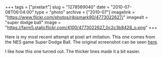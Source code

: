 +++
tags = ["pixelart"]
slug = "1278569040"
date = "2010-07-08T06:04:00"
type = "photo"
archive = ["2010-07"]
imagelink = "https://www.flickr.com/photos/rjbismark90/4773022627/"
imagealt = "super dodge ball"
image = "https://farm5.staticflickr.com/4100/4773022627_0c2c3b8428_o.png"
+++

Here is my most recent attempt at pixel art imitation.  This one comes
from the NES game Super Dodge Ball.  The original screenshot can be seen
[here][1].

I like how this one turned out.  The thicker lines made it a bit easier.

[1]: http://www.mobygames.com/game/nes/super-dodge-ball/screenshots/gameShotId,48028/
